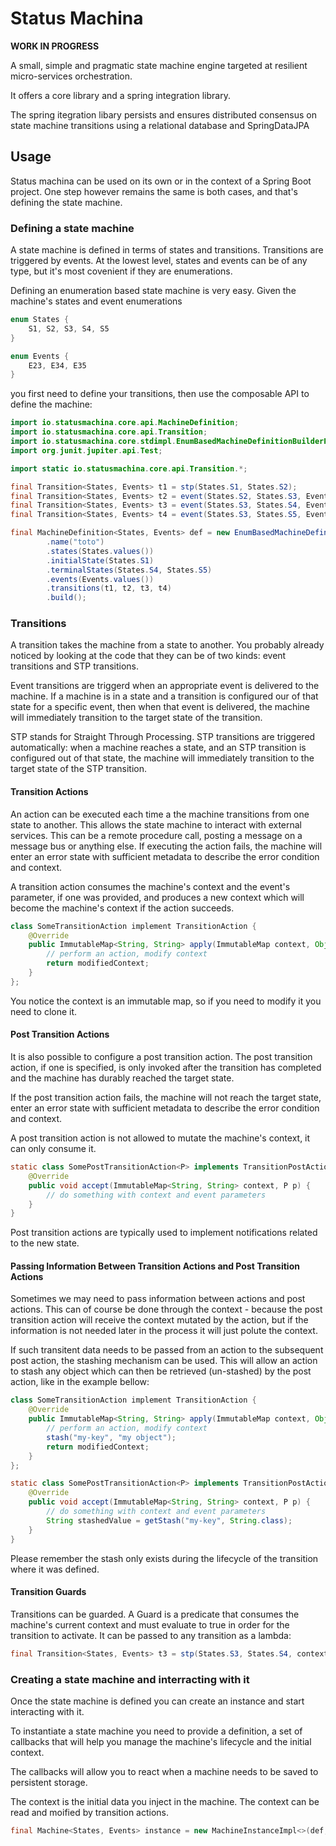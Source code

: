 # Status Machina

__WORK IN PROGRESS__

A small, simple and pragmatic state machine engine targeted at resilient micro-services orchestration.

It offers a core library and a spring integration library.

The spring itegration libary persists and ensures distributed consensus on state machine transitions using a relational database and SpringDataJPA

## Usage
Status machina can be used on its own or in the context of a Spring Boot project. One step however remains the same is both cases, and that's defining the state machine.

### Defining a state machine

A state machine is defined in terms of states and transitions. Transitions are triggered by events. At the lowest level, states and events can be of any type, but it's most covenient if they are enumerations. 

Defining an enumeration based state machine is very easy. Given the machine's states and event enumerations

```java
enum States {
    S1, S2, S3, S4, S5
}

enum Events {
    E23, E34, E35
}
```

you first need to define your transitions, then use the composable API to define the machine:

```java
import io.statusmachina.core.api.MachineDefinition;
import io.statusmachina.core.api.Transition;
import io.statusmachina.core.stdimpl.EnumBasedMachineDefinitionBuilderProvider;
import org.junit.jupiter.api.Test;

import static io.statusmachina.core.api.Transition.*;

final Transition<States, Events> t1 = stp(States.S1, States.S2);
final Transition<States, Events> t2 = event(States.S2, States.S3, Events.E23);
final Transition<States, Events> t3 = event(States.S3, States.S4, Events.E34);
final Transition<States, Events> t4 = event(States.S3, States.S5, Events.E35);

final MachineDefinition<States, Events> def = new EnumBasedMachineDefinitionBuilderProvider().getMachineDefinitionBuilder(States.class, Events.class)
        .name("toto")
        .states(States.values())
        .initialState(States.S1)
        .terminalStates(States.S4, States.S5)
        .events(Events.values())
        .transitions(t1, t2, t3, t4)
        .build();

```

### Transitions

A transition takes the machine from a state to another. You probably already noticed by looking at the code that they can be of two kinds: event transitions and STP transitions.

Event transitions are triggerd when an appropriate event is delivered to the machine. If a machine is in a state and a transition is configured our of that state for a specific event, then when that event is delivered, the machine will immediately transition to the target state of the transition.

STP stands for Straight Through Processing. STP transitions are triggered automatically: when a machine reaches a state, and an STP transition is configured out of that state, the machine will immediately transition to the target state of the STP transition.

#### Transition Actions

An action can be executed each time a the machine transitions from one state to another. This allows the state machine to interact with external services. This can be a remote procedure call, posting a message on a message bus or anything else. If executing the action fails, the machine will enter an error state with sufficient metadata to describe the error condition and context.

A transition action consumes the machine's context and the event's parameter, if one was provided, and produces a new context which will become the machine's context if the action succeeds.

```java
class SomeTransitionAction implement TransitionAction {
    @Override
    public ImmutableMap<String, String> apply(ImmutableMap context, Object eventParameter) {
        // perform an action, modify context
        return modifiedContext;
    }
};
```

You notice the context is an immutable map, so if you need to modify it you need to clone it.

#### Post Transition Actions

It is also possible to configure a post transition action. The post transition action, if one is specified, is only invoked after the transition has completed and the machine has durably reached the target state.

If the post transition action fails, the machine will not reach the target state, enter an error state with sufficient metadata to describe the error condition and context.

A post transition action is not allowed to mutate the machine's context, it can only consume it.

```java
static class SomePostTransitionAction<P> implements TransitionPostAction<P> {
    @Override
    public void accept(ImmutableMap<String, String> context, P p) {
        // do something with context and event parameters
    }
}
```

Post transition actions are typically used to implement notifications related to the new state.

#### Passing Information Between Transition Actions and Post Transition Actions

Sometimes we may need to pass information between actions and post actions. This can of course be done through the context - because the post transition action will receive the context mutated by the action, but if the information is not needed later in the process it will just polute the context.

If such transitent data needs to be passed from an action to the subsequent post action, the stashing mechanism can be used. This will allow an action to stash any object which can then be retrieved (un-stashed) by the post action, like in the example bellow:

```java
class SomeTransitionAction implement TransitionAction {
    @Override
    public ImmutableMap<String, String> apply(ImmutableMap context, Object eventParameter) {
        // perform an action, modify context
        stash("my-key", "my object");
        return modifiedContext;
    }
};

static class SomePostTransitionAction<P> implements TransitionPostAction<P> {
    @Override
    public void accept(ImmutableMap<String, String> context, P p) {
        // do something with context and event parameters
        String stashedValue = getStash("my-key", String.class);
    }
}
```

Please remember the stash only exists during the lifecycle of the transition where it was defined.

#### Transition Guards

Transitions can be guarded. A Guard is a predicate that consumes the machine's current context and must evaluate to true in order for the transition to activate. It can be passed to any transition as a lambda:

```java
final Transition<States, Events> t3 = stp(States.S3, States.S4, context -> "some-value".equals(context.get("context-key")));
```


### Creating a state machine and interracting with it

Once the state machine is defined you can create an instance and start interacting with it.

To instantiate a state machine you need to provide a definition, a set of callbacks that will help you manage the machine's lifecycle and the initial context.

The callbacks will allow you to react when a machine needs to be saved to persistent storage.

The context is the initial data you inject in the machine. The context can be read and moified by transition actions.

```java
final Machine<States, Events> instance = new MachineInstanceImpl<>(def, machinePersistenceCallback, new HashMap<>()).start();
```


